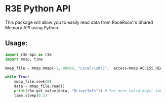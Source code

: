 # R3E Python API
This package will allow you to easily read data from RaceRoom's Shared Memory API using Python.

## Usage:
```python
import r3e-api as r3e
import mmap, time

mmap_file = mmap.mmap(-1, 40960, "Local\\$R3E",  access=mmap.ACCESS_READ) # read the shared memory file

while True:
    mmap_file.seek(0)
    data = mmap_file.read()
    print(r3e.get_value(data, "DriverInfo")) # for more valid keys, take a look at data.cs
    time.sleep(0.1)
```